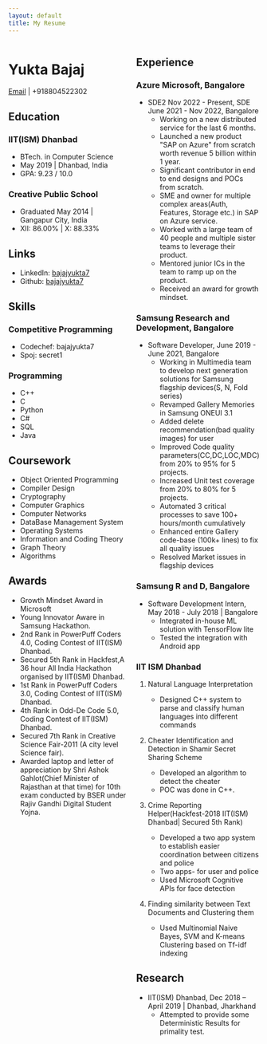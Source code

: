 ```yaml
---
layout: default
title: My Resume
---
```


<div style="display: flex;">

<div style="flex: 1; margin-right: 20px;">

# Yukta Bajaj
[Email](mailto:bajajyukta7@gmail.com) | +918804522302

## Education

### IIT(ISM) Dhanbad
- BTech. in Computer Science
- May 2019 | Dhanbad, India
- GPA: 9.23 / 10.0

### Creative Public School
- Graduated May 2014 | Gangapur City, India
- XII: 86.00% | X: 88.33%

## Links
- LinkedIn: [bajajyukta7](https://www.linkedin.com/in/bajajyukta7)
- Github: [bajajyukta7](https://github.com/bajajyukta7)

## Skills
### Competitive Programming
- Codechef: bajajyukta7
- Spoj: secret1

### Programming
- C++
- C
- Python
- C#
- SQL
- Java

## Coursework
- Object Oriented Programming
- Compiler Design
- Cryptography
- Computer Graphics
- Computer Networks
- DataBase Management System
- Operating Systems
- Information and Coding Theory
- Graph Theory
- Algorithms

## Awards
- Growth Mindset Award in Microsoft
- Young Innovator Aware in Samsung Hackathon.
- 2nd Rank in PowerPuff Coders 4.0, Coding Contest of IIT(ISM) Dhanbad.
- Secured 5th Rank in Hackfest,A 36 hour All India Hackathon organised by IIT(ISM) Dhanbad.
- 1st Rank in PowerPuff Coders 3.0, Coding Contest of IIT(ISM) Dhanbad.
- 4th Rank in Odd-De Code 5.0, Coding Contest of IIT(ISM) Dhanbad.
- Secured 7th Rank in Creative Science Fair-2011 (A city level Science fair).
- Awarded laptop and letter of appreciation by Shri Ashok Gahlot(Chief Minister of Rajasthan at that time) for 10th exam conducted by BSER under Rajiv Gandhi Digital Student Yojna.

</div>

<div style="flex: 1;">

## Experience

### Azure Microsoft, Bangalore
- SDE2 Nov 2022 - Present, SDE June 2021 - Nov 2022, Bangalore
  - Working on a new distributed service for the last 6 months.
  - Launched a new product "SAP on Azure" from scratch worth revenue 5 billion within 1 year.
  - Significant contributor in end to end designs and POCs from scratch.
  - SME and owner for multiple complex areas(Auth, Features, Storage etc.) in SAP on Azure service.
  - Worked with a large team of 40 people and multiple sister teams to leverage their product.
  - Mentored junior ICs in the team to ramp up on the product.
  - Received an award for growth mindset.

### Samsung Research and Development, Bangalore
- Software Developer, June 2019 - June 2021, Bangalore
  - Working in Multimedia team to develop next generation solutions for Samsung flagship devices(S, N, Fold series)
  - Revamped Gallery Memories in Samsung ONEUI 3.1
  - Added delete recommendation(bad quality images) for user
  - Improved Code quality parameters(CC,DC,LOC,MDC) from 20% to 95% for 5 projects.
  - Increased Unit test coverage from 20% to 80% for 5 projects.
  - Automated 3 critical processes to save 100+ hours/month cumulatively
  - Enhanced entire Gallery code-base (100k+ lines) to fix all quality issues
  - Resolved Market issues in flagship devices

### Samsung R and D, Bangalore
- Software Development Intern, May 2018 - July 2018 | Bangalore
  - Integrated in-house ML solution with TensorFlow lite
  - Tested the integration with Android app

### IIT ISM Dhanbad
1. Natural Language Interpretation
   - Designed C++ system to parse and classify human languages into different commands 

2. Cheater Identification and Detection in Shamir Secret Sharing Scheme
   - Developed an algorithm to detect the cheater
   - POC was done in C++.

3. Crime Reporting Helper(Hackfest-2018 IIT(ISM) Dhanbad| Secured 5th Rank)
   - Developed a two app system to establish easier coordination between citizens and police
   - Two apps- for user and police
   - Used Microsoft Cognitive APIs for face detection

4. Finding similarity between Text Documents and Clustering them
   - Used Multinomial Naive Bayes, SVM and K-means Clustering based on Tf-idf indexing   

## Research
- IIT(ISM) Dhanbad, Dec 2018 – April 2019 | Dhanbad, Jharkhand
  - Attempted to provide some Deterministic Results for primality test.  

</div>

</div>
